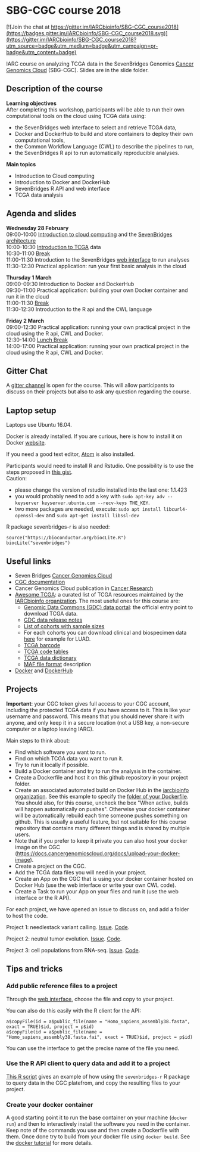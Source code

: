 # SBG-CGC course 2018

[![Join the chat at https://gitter.im/IARCbioinfo/SBG-CGC_course2018](https://badges.gitter.im/IARCbioinfo/SBG-CGC_course2018.svg)](https://gitter.im/IARCbioinfo/SBG-CGC_course2018?utm_source=badge&utm_medium=badge&utm_campaign=pr-badge&utm_content=badge)

IARC course on analyzing TCGA data in the SevenBridges Genomics [Cancer Genomics Cloud](http://www.cancergenomicscloud.org) (SBG-CGC). Slides are in the slide folder.

## Description of the course

__Learning objectives__  
After completing this workshop, participants will be able to run their own computational tools on the cloud using TCGA data using:
* the SevenBridges web interface to select and retrieve TCGA data,
* Docker and DockerHub to build and store containers to deploy their own
computational tools,
* the Common Workflow Language (CWL) to describe the pipelines to run,
* the SevenBridges R api to run automatically reproducible analyses.  

__Main topics__
* Introduction to Cloud computing
* Introduction to Docker and DockerHub
* SevenBridges R API and web interface
* TCGA data analysis

## Agenda and slides

__Wednesday 28 February__  
09:00-10:00 [Introduction to cloud computing](slides/01-introduction) and the [SevenBridges architecture](slides/02-architecture.pdf)  
10:00-10:30 [Introduction to TCGA](slides/03-TCGA.pdf) data  
10:30-11:00 [Break](https://pbs.twimg.com/profile_images/490955281744920576/bSgZgrf5_400x400.jpeg)  
11:00-11:30 Introduction to the SevenBridges [web interface](slides/04-web_interface.pdf) to run analyses  
11:30-12:30 Practical application: run your first basic analysis in the cloud  

__Thursday 1 March__  
09:00-09:30 Introduction to Docker and DockerHub  
09:30-11:00 Practical application: building your own Docker container and run it in the cloud  
11:00-11:30 [Break](https://pbs.twimg.com/profile_images/490955281744920576/bSgZgrf5_400x400.jpeg)  
11:30-12:30 Introduction to the R api and the CWL language  

__Friday 2 March__  
09:00-12:30 Practical application: running your own practical project in the cloud using the R api, CWL and Docker.  
12:30-14:00 [Lunch Break](http://www.kisaanseva.com/images/logo.png)  
14:00-17:00 Practical application: running your own practical project in the cloud using the R api, CWL and Docker.  

## Gitter Chat

A [gitter channel](https://gitter.im/IARCbioinfo/SBG-CGC_course2018) is open for the course. This will allow participants to discuss on their projects but also to ask any question regarding the course.

## Laptop setup

Laptops use Ubuntu 16.04.

Docker is already installed. If you are curious, here is how to install it on Docker [website](https://docs.docker.com/install/linux/docker-ce/ubuntu/).

If you need a good text editor, [Atom](https://atom.io) is also installed.

Participants would need to install R and Rstudio. One possibility is to use the steps proposed in [this gist](https://gist.github.com/mGalarnyk/41c887e921e712baf86fecc507b3afc7).  
Caution:  
  * please change the version of rstudio installed into the last one: 1.1.423
  * you would probably need to add a key with `sudo apt-key adv --keyserver keyserver.ubuntu.com --recv-keys THE_KEY`.  
  * two more packages are needed, execute: `sudo apt install libcurl4-openssl-dev` and `sudo apt-get install libssl-dev`

R package sevenbridges-r is also needed:
```
source("https://bioconductor.org/biocLite.R")
biocLite("sevenbridges")
```

## Useful links
- Seven Bridges [Cancer Genomics Cloud](http://www.cancergenomicscloud.org)
- [CGC documentation](https://docs.cancergenomicscloud.org/docs)
- Cancer Genomics Cloud publication in [Cancer Research ](http://cancerres.aacrjournals.org/content/77/21/e3.long)
- [Awesome TCGA](https://github.com/IARCbioinfo/awesome-TCGA): a curated list of TCGA resources maintained by the [IARCbioinfo organization](https://github.com/IARCbioinfo). The most useful ones for this course are:
    - [Genomic Data Commons (GDC) data portal](https://portal.gdc.cancer.gov): the official entry point to download TCGA data.
    - [GDC data release notes](https://docs.gdc.cancer.gov/Data/Release_Notes/Data_Release_Notes/)
    - [List of cohorts with sample sizes](https://portal.gdc.cancer.gov/projects?filters=~%28op~%27and~content~%28~%28op~%27in~content~%28field~%27projects.program.name~value~%28~%27TCGA%29%29%29%29%29)
    - For each cohorts you can download clinical and biospecimen data [here](https://portal.gdc.cancer.gov/projects/TCGA-LUAD) for example for LUAD.
    - [TCGA barcode](https://wiki.nci.nih.gov/display/TCGA/TCGA+barcode)
    - [TCGA code tables](https://gdc.cancer.gov/resources-tcga-users/tcga-code-tables)
    - [TCGA data dictionary](https://docs.gdc.cancer.gov/Data_Dictionary/viewer/#?_top=1)
    - [MAF file format](https://docs.gdc.cancer.gov/Data/File_Formats/MAF_Format/) description
- [Docker](https://www.docker.com) and [DockerHub](https://hub.docker.com)

## Projects

__Important__: your CGC token gives full access to your CGC account, including the protected TCGA data if you have access to it. This is like your username and password. This means that you should never share it with anyone, and only keep it in a secure location (not a USB key, a non-secure computer or a laptop leaving IARC).

Main steps to think about:
- Find which software you want to run.
- Find on which TCGA data you want to run it.
- Try to run it locally if possible.
- Build a Docker container and try to run the analysis in the container.
- Create a Dockerfile and host it on this github repository in your project folder.
- Create an associated automated build on Docker Hub in the [iarcbioinfo organization](https://hub.docker.com/u/iarcbioinfo/). See this example to specify the [folder of your Dockerfile](https://hub.docker.com/r/iarcbioinfo/sbg-cgc_course2018_project3/~/settings/automated-builds/). You should also, for this course, uncheck the box "When active, builds will happen automatically on pushes". Otherwise your docker container will be automatically rebuild each time someone pushes something on github. This is usually a useful feature, but not suitable for this course repository that contains many different things and is shared by multiple users.
- Note that if you prefer to keep it private you can also host your docker image on the CGC (https://docs.cancergenomicscloud.org/docs/upload-your-docker-image).
- Create a project on the CGC.
- Add the TCGA data files you will need in your project.
- Create an App on the CGC that is using your docker container hosted on Docker Hub (use the web interface or write your own CWL code).
- Create a Task to run your App on your files and run it (use the web interface or the R API).

For each project, we have opened an issue to discuss on, and add a folder to host the code.  

Project 1: needlestack variant calling. [Issue](https://github.com/IARCbioinfo/SBG-CGC_course2018/issues/1). [Code](https://github.com/IARCbioinfo/SBG-CGC_course2018/tree/master/project1-needlestack).

Project 2: neutral tumor evolution. [Issue](https://github.com/IARCbioinfo/SBG-CGC_course2018/issues/2). [Code](https://github.com/IARCbioinfo/SBG-CGC_course2018/tree/master/project2-neutrality).

Project 3: cell populations from RNA-seq. [Issue](https://github.com/IARCbioinfo/SBG-CGC_course2018/issues/3). [Code](https://github.com/IARCbioinfo/SBG-CGC_course2018/tree/master/project3-RNAseq-cellpop).

## Tips and tricks

### Add public reference files to a project

Through the [web interface](https://cgc.sbgenomics.com/public/files#q), choose the file and copy to your project.  

You can also do this easily with the R client for the API:
```
a$copyFile(id = a$public_file(name = "Homo_sapiens_assembly38.fasta", exact = TRUE)$id, project = p$id)
a$copyFile(id = a$public_file(name = "Homo_sapiens_assembly38.fasta.fai", exact = TRUE)$id, project = p$id)
```
You can use the interface to get the precise name of the file you need.  

### Use the R API client to query data and add it to a project

[This R script](https://github.com/IARCbioinfo/SBG-CGC_course2018/blob/master/demo_code/R/query_data_with_API.r) gives an example of how using the `sevenbridges-r` R package to query data in the CGC platefrom, and copy the resulting files to your project.

### Create your docker container

A good starting point it to run the base container on your machine (`docker run`) and then to interactively install the software you need in the container. Keep note of the commands you use and then create a Dockerfile with them. Once done try to build from your docker file using `docker build`. See the [docker tutorial](/demo_code/docker_demo.md) for more details.
